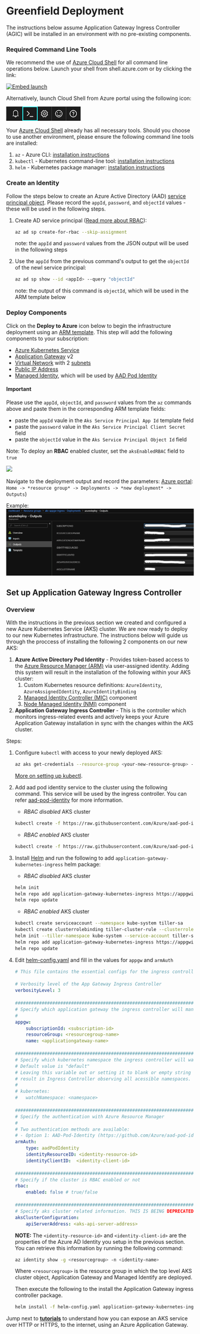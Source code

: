 # Greenfield Deployment

The instructions below assume Application Gateway Ingress Controller (AGIC) will be
installed in an environment with no pre-existing components.

### Required Command Line Tools

We recommend the use of [Azure Cloud Shell](https://shell.azure.com/) for all command line operations below. Launch your shell from shell.azure.com or by clicking the link:

[![Embed launch](https://shell.azure.com/images/launchcloudshell.png "Launch Azure Cloud Shell")](https://shell.azure.com)

Alternatively, launch Cloud Shell from Azure portal using the following icon:

![Portal launch](../portal-launch-icon.png)

Your [Azure Cloud Shell](https://shell.azure.com/) already has all necessary tools. Should you
choose to use another environment, please ensure the following command line tools are installed:

1. `az` - Azure CLI: [installation instructions](https://docs.microsoft.com/en-us/cli/azure/install-azure-cli?view=azure-cli-latest)
1. `kubectl` - Kubernetes command-line tool: [installation instructions](https://kubernetes.io/docs/tasks/tools/install-kubectl)
1. `helm` - Kubernetes package manager: [installation instructions](https://github.com/helm/helm/releases/latest)


### Create an Identity

Follow the steps below to create an Azure Active Directory (AAD) [service principal object](https://docs.microsoft.com/en-us/azure/active-directory/develop/app-objects-and-service-principals#service-principal-object). Please record the `appId`, `password`, and `objectId` values - these will be used in the following steps.

1. Create AD service principal ([Read more about RBAC](https://docs.microsoft.com/en-us/azure/role-based-access-control/overview)):
    ```bash
    az ad sp create-for-rbac --skip-assignment
    ```
    note: the `appId` and `password` values from the JSON output will be used in the following steps


2. Use the `appId` from the previous command's output to get the `objectId` of the newl service principal:
    ```bash
    az ad sp show --id <appId> --query "objectId"
    ```
    note: the output of this command is `objectId`, which will be used in the ARM template below

### Deploy Components
Click on the **Deploy to Azure** icon below to begin the infrastructure deployment using an [ARM template](https://docs.microsoft.com/en-us/azure/azure-resource-manager/resource-group-authoring-templates). This step will add the following components to your subscription:

- [Azure Kubernetes Service](https://docs.microsoft.com/en-us/azure/aks/intro-kubernetes)
- [Application Gateway](https://docs.microsoft.com/en-us/azure/application-gateway/overview) v2
- [Virtual Network](https://docs.microsoft.com/en-us/azure/virtual-network/virtual-networks-overview) with 2 [subnets](https://docs.microsoft.com/en-us/azure/virtual-network/virtual-networks-overview)
- [Public IP Address](https://docs.microsoft.com/en-us/azure/virtual-network/virtual-network-public-ip-address)
- [Managed Identity](https://docs.microsoft.com/en-us/azure/active-directory/managed-identities-azure-resources/overview), which will be used by [AAD Pod Identity](https://github.com/Azure/aad-pod-identity/blob/master/README.md)

#### Important
Please use the `appId`, `objectId`, and `password` values from the `az` commands above and
paste them in the corresponding ARM template fields:
  - paste the `appId` vaule in the `Aks Service Principal App Id` template field
  - paste the `password` value in the `Aks Service Principal Client Secret` field
  - paste the `objectId` value in the `Aks Service Principal Object Id` field

Note: To deploy an **RBAC** enabled cluster, set the `aksEnabledRBAC` field to `true`

<a href="https://portal.azure.com/#create/Microsoft.Template/uri/https%3A%2F%2Fraw.githubusercontent.com%2FAzure%2Fapplication-gateway-kubernetes-ingress%2Fmaster%2Fdeploy%2Fazuredeploy.json" target="_blank">
<img src="http://azuredeploy.net/deploybutton.png"/>
</a>

Navigate to the deployment output and record the parameters:
[Azure portal](https://portal.azure.com/): `Home -> *resource group* -> Deployments -> *new deployment* -> Outputs`)

Example: ![Deployment Output](../images/deployment-output.png)

## Set up Application Gateway Ingress Controller

### Overview

With the instructions in the previous section we created and configured a new Azure Kubernetes Service (AKS) cluster. We are now ready to deploy to our new Kubernetes infrastructure. The instructions below will guide us through the proccess of installing the following 2 components on our new AKS:

1. **Azure Active Directory Pod Identity** - Provides token-based access to the [Azure Resource Manager (ARM)](https://docs.microsoft.com/en-us/azure/azure-resource-manager/resource-group-overview) via user-assigned identity. Adding this system will result in the installation of the following within your AKS cluster:
   1. Custom Kubernetes resource definitions: `AzureIdentity`, `AzureAssignedIdentity`, `AzureIdentityBinding`
   1. [Managed Identity Controller (MIC)](https://github.com/Azure/aad-pod-identity#managed-identity-controllermic) component
   1. [Node Managed Identity (NMI)](https://github.com/Azure/aad-pod-identity#node-managed-identitynmi) component
1. **Application Gateway Ingress Controller** - This is the controller which monitors ingress-related events and actively keeps your Azure Application Gateway installation in sync with the changes within the AKS cluster.

Steps:

1. Configure `kubectl` with access to your newly deployed AKS:
    ```bash
    az aks get-credentials --resource-group <your-new-resource-group> --name <name-of-new-AKS-cluster>
    ```
    [More on setting up kubectl](https://docs.microsoft.com/en-us/azure/aks/kubernetes-walkthrough#connect-to-the-cluster).

1. Add aad pod identity service to the cluster using the following command. This service will be used by the ingress controller. You can refer [aad-pod-identity](https://github.com/Azure/aad-pod-identity) for more information.

    - *RBAC disabled* AKS cluster

    ```bash
    kubectl create -f https://raw.githubusercontent.com/Azure/aad-pod-identity/master/deploy/infra/deployment.yaml
    ```

    - *RBAC enabled* AKS cluster

    ```bash
    kubectl create -f https://raw.githubusercontent.com/Azure/aad-pod-identity/master/deploy/infra/deployment-rbac.yaml
    ```

1. Install [Helm](https://docs.microsoft.com/en-us/azure/aks/kubernetes-helm) and run the following to add `application-gateway-kubernetes-ingress` helm package:

    - *RBAC disabled* AKS cluster

    ```bash
    helm init
    helm repo add application-gateway-kubernetes-ingress https://appgwingress.blob.core.windows.net/ingress-azure-helm-package/
    helm repo update
    ```

    - *RBAC enabled* AKS cluster

    ```bash
    kubectl create serviceaccount --namespace kube-system tiller-sa
    kubectl create clusterrolebinding tiller-cluster-rule --clusterrole=cluster-admin --serviceaccount=kube-system:tiller-sa
    helm init --tiller-namespace kube-system --service-account tiller-sa
    helm repo add application-gateway-kubernetes-ingress https://appgwingress.blob.core.windows.net/ingress-azure-helm-package/
    helm repo update
    ```

1. Edit [helm-config.yaml](../examples/sample-helm-config.yaml) and fill in the values for `appgw` and `armAuth`

    ```yaml
    # This file contains the essential configs for the ingress controller helm chart

    # Verbosity level of the App Gateway Ingress Controller
    verbosityLevel: 3

    ################################################################################
    # Specify which application gateway the ingress controller will manage
    #
    appgw:
        subscriptionId: <subscription-id>
        resourceGroup: <resourcegroup-name>
        name: <applicationgateway-name>

    ################################################################################
    # Specify which kubernetes namespace the ingress controller will watch
    # Default value is "default"
    # Leaving this variable out or setting it to blank or empty string would
    # result in Ingress Controller observing all acessible namespaces.
    #
    # kubernetes:
    #   watchNamespace: <namespace>

    ################################################################################
    # Specify the authentication with Azure Resource Manager
    #
    # Two authentication methods are available:
    # - Option 1: AAD-Pod-Identity (https://github.com/Azure/aad-pod-identity)
    armAuth:
        type: aadPodIdentity
        identityResourceID: <identity-resource-id>
        identityClientID:  <identity-client-id>

    ################################################################################
    # Specify if the cluster is RBAC enabled or not
    rbac:
        enabled: false # true/false

    ################################################################################
    # Specify aks cluster related information. THIS IS BEING DEPRECATED.
    aksClusterConfiguration:
        apiServerAddress: <aks-api-server-address>
    ```

    **NOTE:** The `<identity-resource-id>` and `<identity-client-id>` are the properties of the Azure AD Identity you setup in the previous section. You can retrieve this information by running the following command:

    ```bash
    az identity show -g <resourcegroup> -n <identity-name>
    ```

    Where `<resourcegroup>` is the resource group in which the top level AKS cluster object, Application Gateway and Managed Identify are deployed.

    Then execute the following to the install the Application Gateway ingress controller package.

    ```bash
    helm install -f helm-config.yaml application-gateway-kubernetes-ingress/ingress-azure
    ```

Jump next to **[tutorials](../tutorial.md)** to understand how you can expose an AKS service over HTTP or HTTPS, to the internet, using an Azure Application Gateway.
